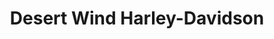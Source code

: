 ---
title: "Desert Wind Harley-Davidson"
url: /mesa/desert-wind-harley-davidson/
shop: motorcycle
---